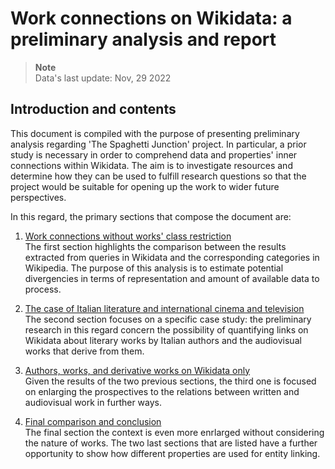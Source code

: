 # Work connections on Wikidata: a preliminary analysis and report

>**Note**<br>
>Data's last update: Nov, 29 2022

## Introduction and contents
This document is compiled with the purpose of presenting preliminary analysis regarding 'The Spaghetti Junction' project. In particular, a prior study is necessary in order to comprehend data and properties' inner connections within Wikidata. The aim is to investigate resources and determine how they can be used to fulfill research questions so that the project would be suitable for opening up the work to wider future perspectives.

In this regard, the primary sections that compose the document are:
  1. [Work connections without works' class restriction](#Work-connections-without-works'-class-restriction) <br>
The first section highlights the comparison between the results extracted from queries in Wikidata and the corresponding categories in Wikipedia. The purpose of this analysis is to estimate potential divergencies in terms of representation and amount of available data to process. 
  
  2. [The case of Italian literature and international cinema and television](#The-case-of-Italian-literature-and-international-cinema-and-television) <br>
  The second section focuses on a specific case study: the preliminary research in this regard concern the possibility of quantifying links on Wikidata about literary works by Italian authors and the audiovisual works that derive from them.
  
  3. [Authors, works, and derivative works on Wikidata only](#Authors-works-and-derivative-works-on-Wikidata-only) <br>
  Given the results of the two previous sections, the third one is focused on enlarging the prospectives to the relations between written and audiovisual work in further ways. 
  
  4. [Final comparison and conclusion](#Conclusion) <br>
  The final section the context is even more enrlarged without considering the nature of works.
The two last sections that are listed have a further opportunity to show how different properties are used for entity linking. 
